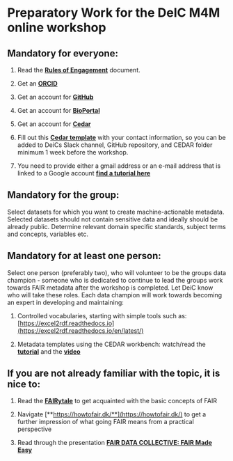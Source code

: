 # **Preparatory Work for the DeIC M4M online workshop**

## **Mandatory for everyone**:
1. Read the [**Rules of Engagement**](https://github.com/m4m-dk/workshop-material/blob/main/Rules%20of%20Engagement.md) document.

2. Get an [**ORCID**](https://orcid.org/signin)

3. Get an account for [**GitHub**](https://github.com/join) 

4. Get an account for [**BioPortal**](https://bioportal.bioontology.org/login?redirect=https%3A%2F%2Fbioportal.bioontology.org%2F)

5. Get an account for [**Cedar**](https://auth.metadatacenter.org/auth/realms/CEDAR/protocol/openid-connect/auth?client_id=cedar-angular-app&redirect_uri=https%3A%2F%2Fcedar.metadatacenter.org%2F&state=8556b204-e01c-4d24-b91d-01fc3e2fd009&response_mode=fragment&response_type=code&scope=openid&nonce=5d221336-ebeb-453d-8b51-f3df06a8bc78) 

6. Fill out this [**Cedar template**](http://bit.ly/m4m-dk-001-form) with your contact information, so you can be added to DeiCs Slack channel, GitHub repository, and CEDAR folder minimum 1 week before the workshop.

7. You need to provide either a gmail address or an e-mail address that is linked to a Google account [**find a tutorial here**](https://support.google.com/accounts/answer/27441)
 
## **Mandatory for the group**:
Select datasets for which you want to create machine-actionable metadata. Selected datasets should not contain sensitive data and ideally should be already public.
Determine relevant domain specific standards, subject terms and concepts, variables etc.
 
## **Mandatory for at least one person**: 
Select one person (preferably two), who will volunteer to be the groups data champion - someone who is dedicated to continue to lead the groups work towards FAIR metadata after the workshop is completed. Let DeiC know who will take these roles. Each data champion will work towards becoming an expert in developing and maintaining:

1. Controlled vocabularies, starting with simple tools such as: [https://excel2rdf.readthedocs.io](https://excel2rdf.readthedocs.io/en/latest/)

2. Metadata templates using the CEDAR workbench: watch/read the [**tutorial**](https://metadatacenter.github.io/cedar-manual/) and the [**video**](https://www.youtube.com/watch?v=plqBnYESXbw)
 
## **If you are not already familiar with the topic, it is nice to**:
1. Read the [**FAIRytale**](https://zenodo.org/record/2248200) to get acquainted with the basic concepts of FAIR

2. Navigate [**https://howtofair.dk/**](https://howtofair.dk/) to get a further impression of what going FAIR means from a practical perspective

3. Read through the presentation [**FAIR DATA COLLECTIVE: FAIR Made Easy**](https://zenodo.org/record/4705970)
